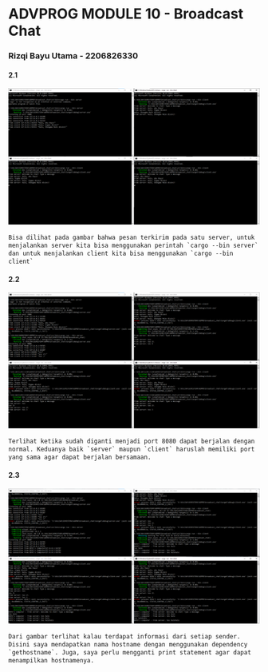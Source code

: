 # ADVPROG MODULE 10 - Broadcast Chat
### Rizqi Bayu Utama - 2206826330

#### 2.1
![](static/img/2.1.png)

    Bisa dilihat pada gambar bahwa pesan terkirim pada satu server, untuk menjalankan server kita bisa menggunakan perintah `cargo --bin server` dan untuk menjalankan client kita bisa menggunakan `cargo --bin client`

#### 2.2
![](static/img/2.2.png)

    Terlihat ketika sudah diganti menjadi port 8080 dapat berjalan dengan normal. Keduanya baik `server` maupun `client` haruslah memiliki port yang sama agar dapat berjalan bersamaan.

#### 2.3
![](static/img/2.3.png)

    Dari gambar terlihat kalau terdapat informasi dari setiap sender. Disini saya mendapatkan nama hostname dengan menggunakan dependency `gethostname`. Juga, saya perlu mengganti print statement agar dapat menampilkan hostnamenya.
